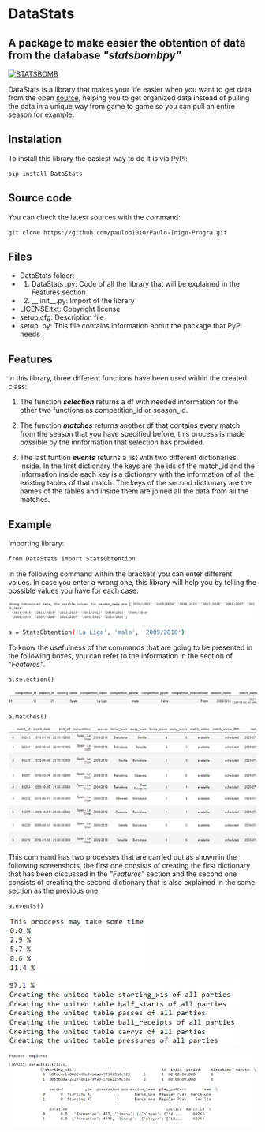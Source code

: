 # DataStats
## A package to make easier the obtention of data from the database _"statsbombpy"_

[![STATSBOMB](https://miro.medium.com/max/2970/0*fIjnUoscUWWWR-nB.png)](https://statsbomb.com/es/)

DataStats is a library that makes your life easier when you want to get data from the open [source](https://github.com/statsbomb/statsbombpy), helping you to get organized data instead of pulling the data in a unique way from game to game so you can pull an entire season for example.

## Instalation
To install this library the easiest way to do it is via PyPi:
```
pip install DataStats
```

## Source code
You can check the latest sources with the command:
```
git clone https://github.com/pauloo1010/Paulo-Inigo-Progra.git
```

## Files
- DataStats folder:
- 1. DataStats .py: Code of all the library that will  be explained in the Features section
- 2. __ init__.py: Import of the library
- LICENSE.txt: Copyright license
- setup.cfg: Description file
- setup .py: This file contains information about the package that PyPi needs

## Features

In this library, three different functions have been used within the created class:
1. The function **_selection_** returns a df with needed information for the other two functions as competition_id or season_id. 

2. The function **_matches_** returns another df that contains every match from the season that you have specified before, this process is made possible by the innformation that selection has provided. 

3. The last funtion **_events_** returns a list with two different dictionaries inside. 
In the first dictionary the keys are the ids of the match_id and the information inside each key is a dictionary with the information of all the existing tables of that match.
The keys of the second dictionary are the names of the tables and inside them are joined all the data from all the matches.

## Example
Importing library:
```sh
from DataStats import StatsObtention  
```
In the following command within the brackets you can enter different values. In case you enter a wrong one, this library will help you by telling the possible values you have for each case:

![image](https://raw.githubusercontent.com/pauloo1010/Ejercicio_github/master/wrong%20data.jpeg)

```sh
a = StatsObtention('La Liga', 'male', '2009/2010')
```
To know the usefulness of the commands that are going to be presented in the following boxes, you can refer to the information in the section of _"Features"_.
```
a.selection()
```
![image](https://raw.githubusercontent.com/pauloo1010/Ejercicio_github/master/1linea.jpeg)
```
a.matches()
```
![image](https://raw.githubusercontent.com/pauloo1010/Ejercicio_github/master/tabla.jpeg)

This command has two processes that are carried out as shown in the following screenshots, the first one consists of creating the first dictionary that has been discussed in the _"Features"_ section and the second one consists of creating the second dictionary that is also explained in the same section as the previous one.
```
a.events()
```

![image](https://raw.githubusercontent.com/pauloo1010/Ejercicio_github/master/porcenta.jpeg)

![image](https://raw.githubusercontent.com/pauloo1010/Ejercicio_github/master/creating%20table.jpeg)

![image](https://raw.githubusercontent.com/pauloo1010/Ejercicio_github/master/process.jpeg)
